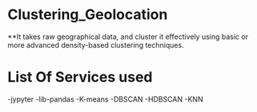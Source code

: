 # Clustering_Geolocation
**It takes raw geographical data, and cluster it       effectively using basic or more advanced density-based clustering techniques.


# List Of Services used

-jypyter
-lib-pandas
-K-means
-DBSCAN
 -HDBSCAN
-KNN
